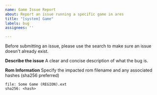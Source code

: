 ```yaml
---
name: Game Issue Report
about: Report an issue running a specific game in ares
title: "[system] Game"
labels: bug
assignees: ''

---
```


Before submitting an issue, please use the search to make sure an issue doesn't already exist.

**Describe the issue**
A clear and concise description of what the bug is.

**Rom Information**
Specify the impacted rom filename and any associated hashes (sha256 preferred)

```
file: Some Game (REGION).ext
sha256: <hash>
```
